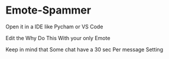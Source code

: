 # Emote-Spammer

Open it in a IDE like Pycham or VS Code

Edit the Why Do This With your only Emote

Keep in mind that Some chat have a 30 sec Per message Setting
